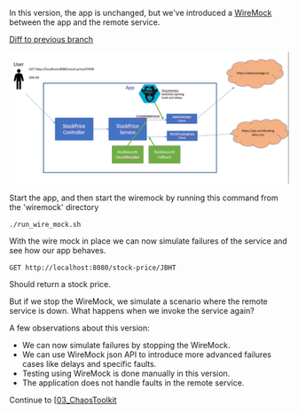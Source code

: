 In this version, the app is unchanged, but we've introduced a [WireMock](http://wiremock.org/) between the app and the remote service.

[Diff to previous branch](https://github.com/ericwyles/chaos-engineering-demo/compare/01_Simple_Service...02_WireMock)

![branch2](branch.png)

Start the app, and then start the wiremock by running this command from the 'wiremock' directory

```
./run_wire_mock.sh
```

With the wire mock in place we can now simulate failures of the service and see how our app behaves.

```
GET http://localhost:8080/stock-price/JBHT
```

Should return a stock price.

But if we stop the WireMock, we simulate a scenario where the remote service is down. What happens when we invoke the service again?

A few observations about this version:
* We can now simulate failures by stopping the WireMock.
* We can use WireMock json API to introduce more advanced failures cases like delays and specific faults.
* Testing using WireMock is done manually in this version.
* The application does not handle faults in the remote service.

Continue to [[03_ChaosToolkit](tree/03_ChaosToolkit)
